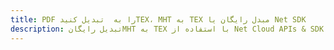 ---title: PDF را به  تبدیل کنیدTEX، MHT به TEX مبدل رایگان یا Net SDKdescription: تبدیل رایگانMHT به TEX با استفاده از Net Cloud APIs & SDK همچنین اسناد PDF را در Cloud ایجاد، ویرایش و رندر کنید.---
